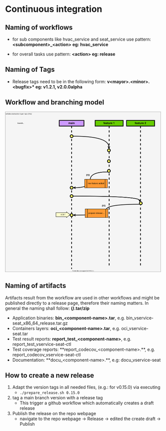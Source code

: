 # Continuous integration

## Naming of workflows

* for sub components like hvac_service and seat_service use pattern:
    **\<subcomponent>_\<action> eg: hvac_service**

* for overall tasks use pattern:
    **\<action> eg: release**

## Naming of Tags

* Release tags need to be in the following form:
    **v\<mayor>.\<minor>.\<bugfix>\* eg: v1.2.1, v2.0.0alpha**
## Workflow and branching model
![ci_workflow](./doc/ci_workflow.svg)


## Naming of artifacts

Artifacts result from the workflow are used in other workflows and might be published directly to a release page, therefore their naming matters.
In general the naming shall follow: **<type>(_<sub-type>)_<componenent-name>.tar/zip**

* Application binaries: **bin_\<component-name\>_<hwarch>_<buildtype>.tar**, e.g. bin_vservice-seat_x86_64_release.tar.gz
* Containers layers: **oci_\<component-name\>.tar**, e.g. oci_vservice-seat.tar
* Test result reports: **report_test_\<component-name\>**, e.g. report_test_vservice-seat-ctl
* Test coverage reports: **report_codecov_\<component-name\>.\**, e.g. report_codecov_vservice-seat-ctl
* Documentation: **docu_\<component-name\>.\**, e.g: docu_vservice-seat

## How to create a new release
1. Adapt the version tags in all needed files, (e.g.: for v0.15.0) via executing
   * ``./prepare_release.sh 0.15.0``
2. tag a main branch version with a release tag
    * This trigger a github workflow which automatically creates a draft release
3. Publish the release on the repo webpage
   * navigate to the repo webpage -> Release -> edited the create draft -> Publish

